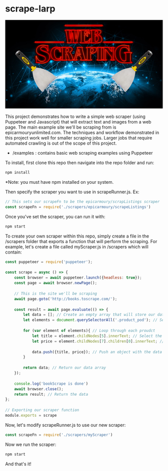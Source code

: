 # scrape-larp
<p align="center">
  <img src="https://github.com/brandonjyee/scrape-larp/blob/master/web-scraping-logo.png" alt="HeroHelp Logo"/>
</p>

This project demonstrates how to write a simple web scraper (using Puppeteer and Javascript) that will extract text and images from a web page. The main example site we'll be scraping from is epicarmouryunlimited.com. The techniques and workflow demonstrated in this project work well for smaller scraping jobs. Larger jobs that require automated crawling is out of the scope of this project.

- /examples : contains basic web scraping examples using Puppeteer

To install, first clone this repo then navigate into the repo folder and run:

```bash
npm install
```
*Note: you must have npm installed on your system.

Then specify the scraper you want to use in scrapeRunner.js. Ex:

```js
// This sets our scrapeFn to be the epicarmoury/scrapListings scraper
const scrapeFn = require('./scrapers/epicarmoury/scrapeListings') 
```
Once you've set the scraper, you can run it with:
```bash
npm start
```

To create your own scraper within this repo, simply create a file in the /scrapers folder that exports a function that will perform the scraping. For example, let's create a file called myScraper.js in /scrapers which will contain:
```js
const puppeteer = require('puppeteer');

const scrape = async () => {
    const browser = await puppeteer.launch({headless: true});
    const page = await browser.newPage();
    
    // This is the site we'll be scraping
    await page.goto('http://books.toscrape.com/');

    const result = await page.evaluate(() => {
        let data = []; // Create an empty array that will store our data
        let elements = document.querySelectorAll('.product_pod'); // Select all Products

        for (var element of elements){ // Loop through each proudct
            let title = element.childNodes[5].innerText; // Select the title
            let price = element.childNodes[7].children[0].innerText; // Select the price

            data.push({title, price}); // Push an object with the data onto our array
        }

        return data; // Return our data array
    });

    console.log('bookScrape is done')
    await browser.close();
    return result; // Return the data
};

// Exporting our scraper function
module.exports = scrape
```
Now, let's modify scrapeRunner.js to use our new scraper:
```js
const scrapeFn = require('./scrapers/myScraper')
```
Now we run the scraper:
```bash
npm start
```
And that's it!

